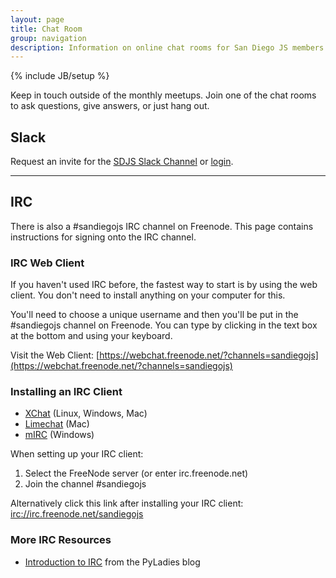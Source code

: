```yaml
---
layout: page
title: Chat Room
group: navigation
description: Information on online chat rooms for San Diego JS members. 
---
```

{% include JB/setup %}

Keep in touch outside of the monthly meetups. Join one of the chat rooms to ask questions, give answers, or just hang out.

## Slack

Request an invite for the [SDJS Slack Channel](http://sandiegojs.herokuapp.com) or [login](https://sdjs.slack.com/).

---

## IRC

There is also a #sandiegojs IRC channel on Freenode. This page contains instructions for signing onto the IRC channel.


### IRC Web Client

If you haven't used IRC before, the fastest way to start is by using the web client. You don't need to install anything on your computer for this.

You'll need to choose a unique username and then you'll be put in the #sandiegojs channel on Freenode. You can type by clicking in the text box at the bottom and using your keyboard.

Visit the Web Client: [https://webchat.freenode.net/?channels=sandiegojs](https://webchat.freenode.net/?channels=sandiegojs)


### Installing an IRC Client

- <a href='http://xchat.org/'>XChat</a> (Linux, Windows, Mac)
- <a href='http://limechat.net/mac/'>Limechat</a> (Mac)
- <a href='http://www.mirc.com/'>mIRC</a> (Windows)

When setting up your IRC client:

1. Select the FreeNode server (or enter irc.freenode.net)
2. Join the channel #sandiegojs

Alternatively click this link after installing your IRC client: [irc://irc.freenode.net/sandiegojs](irc://irc.freenode.net/sandiegojs)

### More IRC Resources

- <a href='http://www.pyladies.com/blog/irc-resources/'>Introduction to IRC</a> from the PyLadies blog

